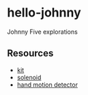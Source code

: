 # hello-johnny

Johnny Five explorations

## Resources

* [kit](http://www.adafruit.com/products/170)
* [solenoid](https://www.sparkfun.com/products/11015)
* [hand motion detector](https://developer.leapmotion.com/docs)
